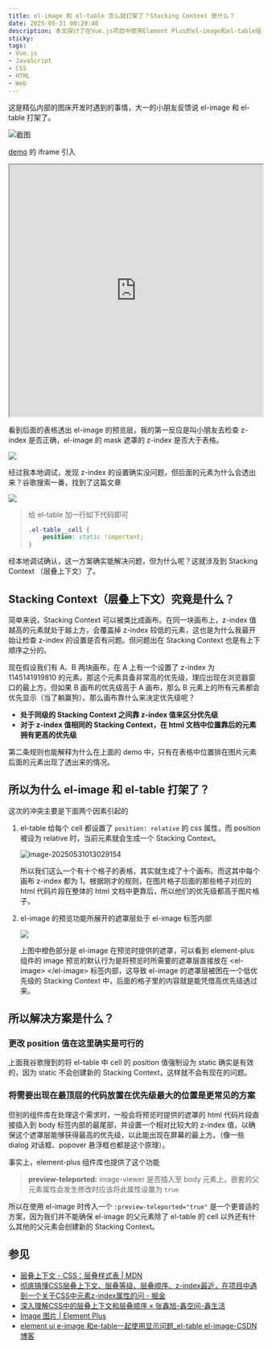 ```yaml
---
title: el-image 和 el-table 怎么就打架了？Stacking Context 是什么？
date: 2025-05-31 00:29:40
description: 本文探讨了在Vue.js项目中使用Element Plus的el-image和el-table组件时出现的层叠冲突问题。当el-image的预览遮罩层被el-table的单元格遮挡时，即使设置了正确的z-index值也无法解决问题。文章深入解析了CSS层叠上下文（Stacking Context）的工作原理，揭示了el-table单元格默认的 position： relative属性会创建多个独立的层叠上下文，导致后面单元格的内容会覆盖前面的el-image预览层。提供了两种解决方案：一是修改el-table单元格的position属性为static，二是使用el-image的preview-teleported属性将预览层插入到body末尾。本文通过实际案例帮助前端开发者深入理解CSS层叠机制，并提供了实用的调试技巧和解决方案。
sticky:
tags:
- Vue.js
- JavaScript
- CSS
- HTML
- Web
---
```


这是精弘内部的图床开发时遇到的事情，大一的小朋友反馈说 el-image 和 el-table 打架了。

![截图](https://static.031130.xyz/uploads/2025/05/31/c6674f6f13955.webp)

[demo](https://static.031130.xyz/demo/el-image-el-table-conflict.html) 的 iframe 引入

<iframe src="https://static.031130.xyz/demo/el-image-el-table-conflict.html" width="100%" height="500" allowfullscreen></iframe>

看到后面的表格透出 el-image 的预览层，我的第一反应是叫小朋友去检查 z-index 是否正确，el-image 的 mask 遮罩的 z-index 是否大于表格。

![](https://static.031130.xyz/uploads/2025/05/31/1c20b4ea0b37e.webp)

经过我本地调试，发现 z-index 的设置确实没问题，但后面的元素为什么会透出来？谷歌搜索一番，找到了这篇文章

![](https://static.031130.xyz/uploads/2025/05/31/99845899e3524.webp)

> 给 el-table 加一行如下代码即可
>
> ```css
> .el-table__cell {
>     position: static !important;
> }
> ```

经本地调试确认，这一方案确实能解决问题，但为什么呢？这就涉及到 Stacking Context （层叠上下文）了。

## Stacking Context（层叠上下文）究竟是什么？

简单来说，Stacking Context 可以被类比成画布。在同一块画布上，z-index 值越高的元素就处于越上方，会覆盖掉 z-index 较低的元素，这也是为什么我最开始让检查 z-index 的设置是否有问题。但问题出在 Stacking Context 也是有上下顺序之分的。

现在假设我们有 A、B 两块画布，在 A 上有一个设置了 z-index 为 1145141919810 的元素。那这个元素具备非常高的优先级，理应出现在浏览器窗口的最上方。但如果 B 画布的优先级高于 A 画布，那么 B 元素上的所有元素都会优先显示（当了躺赢狗）。那么画布靠什么来决定优先级呢？

- **处于同级的 Stacking Context 之间靠 z-index 值来区分优先级**
- **对于 z-index 值相同的 Stacking Context，在 html 文档中位置靠后的元素拥有更高的优先级**

第二条规则也能解释为什么在上面的 demo 中，只有在表格中位置排在图片元素后面的元素出现了透出来的情况。

## 所以为什么 el-image 和 el-table 打架了？

这次的冲突主要是下面两个因素引起的

1. el-table 给每个 cell 都设置了 `position: relative` 的 css 属性，而 position 被设为 relative 时，当前元素就会生成一个 Stacking Context。

   ![image-20250531013029154](https://static.031130.xyz/uploads/2025/05/31/9df43b865b3c6.webp)

   所以我们这么一个有十个格子的表格，其实就生成了十个画布。而这其中每个画布 z-index 都为 1。根据刚才的规则，在图片格子后面的那些格子对应的 html 代码片段在整体的 html 文档中更靠后，所以他们的优先级都高于图片格子。

2. el-image 的预览功能所展开的遮罩层处于 el-image 标签内部

   ![](https://static.031130.xyz/uploads/2025/05/31/f18a2b54afd63.webp)

   上图中橙色部分是 el-image 在预览时提供的遮罩，可以看到 element-plus 组件的 image 预览的默认行为是将预览时所需要的遮罩层直接放在 \<el-image> \</el-image> 标签内部，这导致 el-image 的遮罩层被困在一个低优先级的 Stacking Context 中，后面的格子里的内容就是能凭借高优先级透过来。

## 所以解决方案是什么？

### 更改 position 值在这里确实是可行的

上面我谷歌搜到的将 el-table 中 cell 的 position 值强制设为 static 确实是有效的，因为 static 不会创建新的 Stacking Context，这样就不会有现在的问题。

### 将需要出现在最顶层的代码放置在优先级最大的位置是更常见的方案

但别的组件库在处理这个需求时，一般会将预览时提供的遮罩的 html 代码片段直接插入到 body 标签内部的最尾部，并设置一个相对比较大的 z-index 值，以确保这个遮罩层能够获得最高的优先级，以此能出现在屏幕的最上方。（像一些 dialog 对话框、popover 悬浮框也都是这个原理）。

事实上，element-plus 组件库也提供了这个功能

> **preview-teleported:** image-viewer 是否插入至 body 元素上。嵌套的父元素属性会发生修改时应该将此属性设置为 `true`

所以在使用 el-image 时传入一个 `:preview-teleported="true"` 是一个更普适的方案，因为我们并不能确保 el-image 的父元素除了 el-table 的 cell 以外还有什么其他的父元素会创建新的 Stacking Context。

## 参见

- [层叠上下文 - CSS：层叠样式表 | MDN](https://developer.mozilla.org/en-US/docs/Web/CSS/CSS_positioned_layout/Stacking_context)
- [彻底搞懂CSS层叠上下文、层叠等级、层叠顺序、z-index最近，在项目中遇到一个关于CSS中元素z-index属性的问 - 掘金](https://juejin.cn/post/6844903667175260174)
- [深入理解CSS中的层叠上下文和层叠顺序 «  张鑫旭-鑫空间-鑫生活](https://www.zhangxinxu.com/wordpress/2016/01/understand-css-stacking-context-order-z-index/)
- [Image 图片 | Element Plus](https://element-plus.org/zh-CN/component/image.html)
- [element ui e-image 和e-table一起使用显示问题_el-table el-image-CSDN博客](https://blog.csdn.net/qq_61402485/article/details/131202117)
